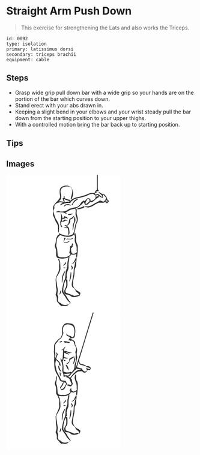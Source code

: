 # Straight Arm Push Down
> This exercise for strengthening the Lats and also works the Triceps.

``` 
id: 0092 
type: isolation 
primary: latissimus dorsi 
secondary: triceps brachii 
equipment: cable 
``` 

## Steps

 - Grasp wide grip pull down bar with a wide grip so your hands are on the portion of the bar which curves down.
 - Stand erect with your abs drawn in.
 - Keeping a slight bend in your elbows and your wrist steady pull the bar down from the starting position to your upper thighs.
 - With a controlled motion bring the bar back up to starting position.

## Tips


## Images

<svg width="229pt" height="275pt" viewBox="0 0 229 275" xmlns="http://www.w3.org/2000/svg"><g fill="#FFF"><path d="M0 0h181.21c-.01 9.98.02 19.97-.02 29.95-2.15.91-3.91 2.31-3.73 4.87l-2.44 1.48c-3.85-.17-7.89-.1-11.43 1.62-8.04 3.77-16.73 5.88-25.41 7.57-2.3.51-4.25 1.89-6.25 3.05-.44-.49-.88-.97-1.32-1.45 4.55-6.93 3.1-16.64-1.73-23.03-5.63-3.62-13.89-3.83-19.08.77-1.57 1.27-2.94 3.02-2.9 5.14-.7 4.76.1 9.49.67 14.2-2.66 7.27-10.09 11.05-13.33 17.93-1.16 3.2-.41 6.63-.61 9.94.11 3.31-1.14 6.76.26 9.95 1.13 2.73 2.53 5.36 3.49 8.16 1.41 4.22 4.72 7.56 5.81 11.91.41 4.54.07 9.15.66 13.69 1.6-1.91 1.31-4.5 1.44-6.81 0-4.2.59-8.64-1.45-12.51-1.55-4.33-5.14-7.56-6.41-12.01-1.22-3.4-2.1-6.92-2.93-10.43-.86-2.48.79-4.74 1.63-6.96-.09-1.68-.2-3.37-.31-5.05 3.19-6.23 10.98-8.68 17.42-6.36-1.59.91-3.19 1.78-4.8 2.66-.08.54-.25 1.64-.34 2.19 3.08-1.36 6.13-2.86 9.4-3.73 3.5-.71 7.1-.44 10.65-.54.14-.61.43-1.83.58-2.44 3.6-2.36 6.72-5.95 11.22-6.52 5.76-.74 11.24-2.72 16.85-4.15 4.89-1.31 8.96-5 14.21-5.1 2.85-.75 5.15 1.26 6.77 3.33.93-.12 1.86-.26 2.79-.42 1.26-.29 2.53-.53 3.82-.74-1.15 1.32-2.32 2.62-3.49 3.91-.71-.63-1.41-1.26-2.11-1.89-.38 1.77-.27 3.77-1.37 5.32-1.79 3.1-5.73 3.44-8.56 5.19-.45-1.68-.75-3.42-1.6-4.95-1.29-.98-3.09-.84-4.59-1.31-2.22 1.9-4.3 3.95-6.19 6.17-.32-.41-.95-1.23-1.26-1.64-2.16 1.52-4.83 2.67-6.11 5.13-2.09 3.48-4.65 7.64-9.08 8.15-3.99.71-7.82 2.05-11.76 2.95-3.97.64-6.51 4.36-10.44 5.12-3.99.64-8.16 1.65-12.12.36-2.51-.99-4.73.85-6.88 1.86 4.03-.02 8.06.23 12.09.14 3.87-.18 6.81 3.27 10.72 2.94-1.19-.8-2.39-1.58-3.6-2.33 3.62-1.52 6.92-3.66 10.28-5.66 3.02-.95 6.18-1.37 9.24-2.16 2.47 4.27-.28 9.04 1.19 13.48.98 3.27 2.53 6.54 1.96 10.06-.11 3.66-2.67 6.61-3.22 10.16-1.08 5.7-1.24 11.89-4.49 16.9-4.35 3.81-10.55 3.36-15.93 3.11-4.05-1.38-8.16-2.67-11.92-4.75-.1 1.03.2 2.03.38 3.03-1.19.38-2.57.6-3.14 1.87-2.18 3.5-3.47 7.56-3.49 11.69-.04 3.12-1.54 5.96-1.99 9.01.54 3.75 3.07 7.06 2.75 10.97.23 4.47-1.63 10.73 3.36 13.26 7.03 1.48 15.11 2.01 21.46-1.95-.51 2.49-1.05 4.98-1.75 7.43-1.76 5.35.35 11.3-2.35 16.45-3.34 7.04-.9 15.2-4.14 22.27-3.18 7.17-4.15 15.02-5.17 22.73 1.51 3.79 4.13 6.89 6.49 10.15 2.42 4.48 5.16 8.96 9.44 11.92-.33 1.06-.66 2.12-.99 3.19.89-.81 1.78-1.61 2.67-2.41-2.46-4.29-5.79-8.04-7.99-12.51-1.9-4.02-6.25-6.79-6.77-11.44-.11-7.63 1.23-15.36 4.82-22.15.77 3.66 1.32 7.41.92 11.16-.14 5.29-5.42 9.3-3.76 14.85.69 3.37 4.4 3.41 7.13 3.6 3.97.21 6.35 4.2 10.19 4.83 4.8.33 9.37-1.4 13.67-3.3.43-1.66.84-3.33 1.26-4.98-3.51-3.8-9.15-4.93-12.07-9.35-1.4-2.37-3.11-4.83-3.05-7.69-.17-8.18 3.31-15.93 3.25-24.11.06-2.01.04-4.03.37-6.01.73-2.77 3.03-5.03 2.88-8.02-.16-4.6.56-9.15 1.02-13.7-.49-.67-.99-1.35-1.49-2.01-1.63 3.92-3.21 7.95-6.01 11.22-.82.2-2.44.6-3.26.8 1.24.12 2.5.32 3.75.13 2.34-1.8 3.91-4.36 5.68-6.68-1.25 3-2.38 6.07-2.57 9.35-.25 3.39-2.01 6.49-1.95 9.92-.05 6.18-.98 12.31-2.39 18.31-.53 5.03-2.73 10.27-.82 15.25 2.9 2.97 6.81 5.3 7.63 9.75 2.67 1.92 5.57 3.77 6.94 6.91-3.39.28-6.7 1.09-10.03 1.7-5.2-1.78-10.25-3.99-15.46-5.75-2.48-.69-2.62-3.82-2.23-5.89 1.05-2.81 3.33-5.11 3.72-8.17.47-3.96.03-7.94-.05-11.91-1.08-.88-2.17-1.75-3.26-2.61.96-.14 1.92-.26 2.89-.38-.38-2.6-1.17-5.18-1.1-7.83.49-3.37 1.61-6.6 2.93-9.73 1.55-3.37.63-7.13.84-10.68-.22-5.29 2.12-10.28 1.59-15.58 1.56-1.45 3.05-2.96 4.46-4.56 3.12 1.43 6.46.33 9.49-.78-.2 2.8-.53 5.74.99 8.26 1.88-7.89 2.07-16.09 1.89-24.17.11-1.99-1-3.68-1.91-5.34-.93-2.83-1.91-5.75-1.53-8.78.52-3.92-.58-7.73-1.24-11.55-.63.42-1.89 1.27-2.52 1.69 1.49-5.99 2.89-12 3.98-18.08.62-3.45 3.15-6.32 3.16-9.92.43-3.29-.32-6.55-1.43-9.63-1.37-3.54-.36-7.36-.53-11.03-.72-.8-1.43-1.61-2.15-2.41 6.58-2.42 11.76-7.38 16.22-12.63.79 1.81 1.72 3.54 2.74 5.22 1.65-.09 3.33.01 4.94-.39 1.86-1.33 3.16-3.28 5.01-4.63 1.25-.07 2.51-.08 3.77-.02 5.01-2.64 7.93-8.24 13.49-9.83.04-.66.11-1.99.15-2.66 2.44 1.98 5.13 4.09 8.5 3.45-.25-2.23-.58-4.46-.86-6.69 2.89 1.72 4.83 4.49 6.98 6.99-.49 3.3-2.54 5.87-5.2 7.77-2.28-.97-4.59-1.86-6.94-2.62-4.14 2.82-8.94 4.49-13.08 7.34-3.62 2.52-7.72 4.48-12.21 4.66-1.62-.13-3.39-.6-4.92.17 1.05 1.78 4.11 1.34 5.94 2.22 2.95-.68 5.97-1.27 8.68-2.68 4.18-1.96 7.61-5.29 12.02-6.78 4.33-1.55 9.49 1.68 13.17-1.94 1.42.93 2.85 1.85 4.29 2.76 1.29-1.24 2.63-2.46 3.66-3.94-.3-1.85-2.05-2.82-3.3-4-.15-3.55-2.62-6.26-4.78-8.84-1.11-1.52-3.15-1.51-4.78-2.02-2.66-.52-4.58-2.59-6.88-3.83-.14.23-.43.7-.57.94 2.03 3.14 7.27 4.43 7.18 8.72-2.85.19-4.29-2.75-6.36-4.18-1.93-2.03-4.86-.77-7.05 0-.55-1.04-1.1-2.08-1.64-3.12 1.33-.5 2.66-.99 3.98-1.48-.32-.81-.64-1.61-.96-2.42 1.41-.04 2.81-.1 4.22-.18 2.41-.08-1.62-2.85-1.09-4.28-.26-9.36 0-18.74-.09-28.11H229v275H0V0m136.16 51.22c-2.57 2.5-3.77 6-5.93 8.82.65.17 1.31.33 1.97.5 1.74-5.96 7.14-9.15 11.89-12.45-2.88.23-5.61 1.45-7.93 3.13m-21.38 12.42c1.73-1.05 3.32-2.32 5.11-3.27 3.06-.34 6.07.34 9 1.11-1.4-3.52-5.72-3.07-8.8-2.83-2.68.27-4.39 2.68-5.31 4.99m25.68 4.64c4.12.94 8.28-.34 12.12-1.76 1.51-.65 3.8-1.37 3.43-3.45l-.25-.74c-4.89 2.55-10.34 3.6-15.3 5.95m-32.42 7.59c.41 1.02.86 2.03 1.34 3.02.31 3.72.2 7.47-.25 11.18-2.52 4.52-1.71 9.95.84 14.26.55-.06 1.1-.11 1.65-.16-1.1-2.67-2.17-5.35-3.2-8.04.84-.86 1.68-1.73 2.5-2.62 1.53-.02 3.07-.06 4.61-.1.67-.7 1.34-1.41 2.01-2.11 1.88.84 3.83.27 5.52-.68-.93.04-1.85.09-2.77.15-1.13-.57-2.26-1.14-3.39-1.68-1.48 1.74-3.58 2.64-5.57 3.63.14-1.59.27-3.18.4-4.76 2.38-.23 5.07-.14 6.64-2.28 1.61.76 3.32 1.25 5.07 1.59-1.31-2.96-4.77-3.76-7.45-5-.15 2.17-1.33 3.86-3.6 3.97-.96-3.63-1.27-7.8-4.35-10.37m15.15 2.55c.17.45.5 1.34.66 1.79 3.2.26 6.85-.06 8.65-3.14-3.11.45-6.1 1.7-9.31 1.35m6.67 7.72c-1.69.93-3.94 1.77-4.37 3.9-.7 3.45-.25 7.94-3.99 9.8 0 .34-.01 1.02-.02 1.36-1.28-.32-2.57-.65-3.85-1-.45.27-.9.53-1.35.8 2.2.73 4.26 1.89 4.64 4.41-2.03-.47-4.04-1.03-6.11-1.3 2.1 1.73 4.81 3.1 7.51 1.78 1.96 4.71 2.43 9.87.93 14.76 1.37-1.17 2.34-2.69 3.22-4.24-.4-3.29-.59-6.61-1.24-9.87-.86-1.97-2.79-3.25-4.18-4.83 4.84-1.93 7.72-7.15 6.55-12.27 3.66-1.19 7.91-3.9 7.97-8.16-1.93 1.6-3.35 3.83-5.71 4.86m5.93 4.72c.25 3.66-2.76 6.54-2.74 10.14-.17 3.35-.98 6.7-.37 10.06 1.43-2.78 1.39-6.02 2.22-8.98-1.03-4.43 3.76-7.8 3.25-12.29-.28-2.08-.67-4.15-.86-6.25-2.41 1.79-1.71 4.78-1.5 7.32m-31.64 77.26c-1.21 1.3.36 2.84.71 4.19 2.1 3.6.47 7.79.8 11.68 1.47 9.4-7.02 16.81-7.04 26.05.19 2.99.3 5.98.33 8.98-.03 4.69 2.03 9.23 1.14 13.93-.2 2.42-1.2 4.66-1.54 7.05.66 1.68 1.83 3.13 2.3 4.88.18 2.67-.05 5.37.38 8.03 3.31 3.15 5.42 7.72 9.75 9.66.4-.21 1.2-.61 1.59-.82 4.26 1.05 10.25 1.01 12.37-3.6-4.39 2.43-9.67 2.51-14.15.3-1.37-2.91-5.23-2.8-6.9-5.4-2.95-4.09 1.92-9.47-1.89-13.29.47-4.59 1.36-9.23.37-13.83-1.28-4.87-1.24-9.95-2.4-14.85-1.38-7.48 5.47-12.51 7.23-19.21 1.96-4.43.58-9.24.64-13.86.03-3.48-1.18-6.83-2.56-9.96-.29.02-.85.05-1.13.07m14.83 5.89c-1.43 3.1-4.32 5.1-6.03 7.99 2.73-1.66 7.82-4.11 6.03-7.99m10.92 6.83c-.54 1.81.47 3.51.95 5.22-.29 1.44-.55 2.89-.78 4.34.79-.99 1.61-1.98 2.24-3.09 1.67-2.3-.79-4.9-2.41-6.47m-15.43 3.95c-.81 3.34 3.05 1.58 4.63.69-1.55-.23-3.08-.53-4.63-.69m-3.2 31.68c1.41-4.33 1.32-8.93 2.21-13.35 1.29-4.11 3.59-7.83 4.61-12.03-6.28 6.67-8.11 16.54-6.82 25.38m17.3-21.46c-.76 6.15-1.1 12.42-3.31 18.28 4.37-4.53 4.57-11.48 4.41-17.41.46-.68-1.23-2.29-1.1-.87m-20.54 36.96c-.7 2.49-1.37 4.99-1.9 7.53 2.92-1.83 2.92-5.55 4.04-8.46-.54.24-1.61.7-2.14.93z"/><path d="M108.35 32.08c.6-4.75 5.02-8.41 9.68-8.77 2.99-.27 6.06-.49 9.01.16 2.93 1.68 4.57 5.25 4.53 8.55.48 5.58-2.03 10.74-2.99 16.12.65.13 1.97.4 2.62.53-.84.81-2.54 2.43-3.39 3.24l-1.2-2.31c-3.58-.5-7.25-1.22-10.19-3.47-.02-1.15-.04-2.3-.07-3.44l-1.61-.36c.03.88.07 2.66.1 3.54-.56.19-1.69.56-2.25.74.73 2.74 1.44 5.48 2.38 8.15-2.84-2.11-6.32-2.33-9.73-2.02 2.05-2.17 4.66-4.33 4.28-7.65 1.2-4.47-1.86-8.56-1.17-13.01z"/><path d="M116.46 52.03c-.32-1.18-2.47-2.97-.86-3.92 3.34 2.8 8.05 2.32 11.49 4.87-3.56.64-7.19.88-10.71 1.78l.08-2.73zM162.24 48.08c.76.02 2.27.08 3.03.1.59 1.65 1.93 3.86.22 5.31-2.01 1.87-3.87 4.27-6.73 4.79-1.7-3.86 2.31-6.79 3.48-10.2zM197.64 52c.86-.39 2.57-1.17 3.43-1.56 1.06.93 1.37 2.05.93 3.34-1.5-.48-2.93-1.14-4.36-1.78zM129.04 122.95c2.92-.62 5.02-2.84 7.21-4.69-.26 1.65.15 3.24.9 4.7-.11 3.99-1.21 8.08.2 11.97 1.08 2.95 2.44 5.82 2.93 8.95.74 3.45-.04 6.99.61 10.45-2.09 2.8-5.59 4.1-8.98 3.01-2.73-2.76-2.47-6.95-2.65-10.53 1.68-1.26 3.04-2.87 4.3-4.54-.65.12-1.95.37-2.6.5 2.49-1.13 3.35-4.82.54-6.13-.34 1.53-.63 3.06-.86 4.6-1.13.68-2.26 1.35-3.41 1.98.93 4.06-.42 7.9-1.26 11.81-.47 1.94 3.39 3 1.85 4.76-3.67 2.86-8.03 5.49-12.9 4.94-4.09-.18-10.06 1.17-12.05-3.61-.79-6.41-.53-13.14-3.24-19.17.66-3.97.86-7.98 1.22-11.98.54-4.18 4-6.92 6.67-9.81 6.69 3.08 14.28 4.49 21.52 2.79m-14.02 2.82c.28.95.58 1.9.87 2.85-.75 1.66-1.45 3.34-1.94 5.1 2.3-2.21 3.61-5.15 4.86-8.03-1.27.03-2.53.05-3.79.08m6.33 1.74c-.77.85-1.54 1.7-2.29 2.56.58-.34 1.74-1.01 2.32-1.35 3.85-.13 7.86.47 11.5-1.12l-.12-1.51c-3.3 2.46-7.59 1.78-11.41 1.42m-1.08 7.1c-2.02.42-4.11.03-6.13.48 2.83 1.73 5.95 1.05 8.85-.02 1.48-.88 2.91-1.86 4.2-3-2.4.57-4.59 1.75-6.92 2.54z"/></g><g fill="#333"><path d="M181.21 0h1.58c.09 9.37-.17 18.75.09 28.11-.53 1.43 3.5 4.2 1.09 4.28-1.41.08-2.81.14-4.22.18.32.81.64 1.61.96 2.42-1.32.49-2.65.98-3.98 1.48.54 1.04 1.09 2.08 1.64 3.12 2.19-.77 5.12-2.03 7.05 0 2.07 1.43 3.51 4.37 6.36 4.18.09-4.29-5.15-5.58-7.18-8.72.14-.24.43-.71.57-.94 2.3 1.24 4.22 3.31 6.88 3.83 1.63.51 3.67.5 4.78 2.02 2.16 2.58 4.63 5.29 4.78 8.84 1.25 1.18 3 2.15 3.3 4-1.03 1.48-2.37 2.7-3.66 3.94-1.44-.91-2.87-1.83-4.29-2.76-3.68 3.62-8.84.39-13.17 1.94-4.41 1.49-7.84 4.82-12.02 6.78-2.71 1.41-5.73 2-8.68 2.68-1.83-.88-4.89-.44-5.94-2.22 1.53-.77 3.3-.3 4.92-.17 4.49-.18 8.59-2.14 12.21-4.66 4.14-2.85 8.94-4.52 13.08-7.34 2.35.76 4.66 1.65 6.94 2.62 2.66-1.9 4.71-4.47 5.2-7.77-2.15-2.5-4.09-5.27-6.98-6.99.28 2.23.61 4.46.86 6.69-3.37.64-6.06-1.47-8.5-3.45-.04.67-.11 2-.15 2.66-5.56 1.59-8.48 7.19-13.49 9.83-1.26-.06-2.52-.05-3.77.02-1.85 1.35-3.15 3.3-5.01 4.63-1.61.4-3.29.3-4.94.39-1.02-1.68-1.95-3.41-2.74-5.22-4.46 5.25-9.64 10.21-16.22 12.63.72.8 1.43 1.61 2.15 2.41.17 3.67-.84 7.49.53 11.03 1.11 3.08 1.86 6.34 1.43 9.63-.01 3.6-2.54 6.47-3.16 9.92-1.09 6.08-2.49 12.09-3.98 18.08.63-.42 1.89-1.27 2.52-1.69.66 3.82 1.76 7.63 1.24 11.55-.38 3.03.6 5.95 1.53 8.78.91 1.66 2.02 3.35 1.91 5.34.18 8.08-.01 16.28-1.89 24.17-1.52-2.52-1.19-5.46-.99-8.26-3.03 1.11-6.37 2.21-9.49.78-1.41 1.6-2.9 3.11-4.46 4.56.53 5.3-1.81 10.29-1.59 15.58-.21 3.55.71 7.31-.84 10.68-1.32 3.13-2.44 6.36-2.93 9.73-.07 2.65.72 5.23 1.1 7.83-.97.12-1.93.24-2.89.38 1.09.86 2.18 1.73 3.26 2.61.08 3.97.52 7.95.05 11.91-.39 3.06-2.67 5.36-3.72 8.17-.39 2.07-.25 5.2 2.23 5.89 5.21 1.76 10.26 3.97 15.46 5.75 3.33-.61 6.64-1.42 10.03-1.7-1.37-3.14-4.27-4.99-6.94-6.91-.82-4.45-4.73-6.78-7.63-9.75-1.91-4.98.29-10.22.82-15.25 1.41-6 2.34-12.13 2.39-18.31-.06-3.43 1.7-6.53 1.95-9.92.19-3.28 1.32-6.35 2.57-9.35-1.77 2.32-3.34 4.88-5.68 6.68-1.25.19-2.51-.01-3.75-.13.82-.2 2.44-.6 3.26-.8 2.8-3.27 4.38-7.3 6.01-11.22.5.66 1 1.34 1.49 2.01-.46 4.55-1.18 9.1-1.02 13.7.15 2.99-2.15 5.25-2.88 8.02-.33 1.98-.31 4-.37 6.01.06 8.18-3.42 15.93-3.25 24.11-.06 2.86 1.65 5.32 3.05 7.69 2.92 4.42 8.56 5.55 12.07 9.35-.42 1.65-.83 3.32-1.26 4.98-4.3 1.9-8.87 3.63-13.67 3.3-3.84-.63-6.22-4.62-10.19-4.83-2.73-.19-6.44-.23-7.13-3.6-1.66-5.55 3.62-9.56 3.76-14.85.4-3.75-.15-7.5-.92-11.16-3.59 6.79-4.93 14.52-4.82 22.15.52 4.65 4.87 7.42 6.77 11.44 2.2 4.47 5.53 8.22 7.99 12.51-.89.8-1.78 1.6-2.67 2.41.33-1.07.66-2.13.99-3.19-4.28-2.96-7.02-7.44-9.44-11.92-2.36-3.26-4.98-6.36-6.49-10.15 1.02-7.71 1.99-15.56 5.17-22.73 3.24-7.07.8-15.23 4.14-22.27 2.7-5.15.59-11.1 2.35-16.45.7-2.45 1.24-4.94 1.75-7.43-6.35 3.96-14.43 3.43-21.46 1.95-4.99-2.53-3.13-8.79-3.36-13.26.32-3.91-2.21-7.22-2.75-10.97.45-3.05 1.95-5.89 1.99-9.01.02-4.13 1.31-8.19 3.49-11.69.57-1.27 1.95-1.49 3.14-1.87-.18-1-.48-2-.38-3.03 3.76 2.08 7.87 3.37 11.92 4.75 5.38.25 11.58.7 15.93-3.11 3.25-5.01 3.41-11.2 4.49-16.9.55-3.55 3.11-6.5 3.22-10.16.57-3.52-.98-6.79-1.96-10.06-1.47-4.44 1.28-9.21-1.19-13.48-3.06.79-6.22 1.21-9.24 2.16-3.36 2-6.66 4.14-10.28 5.66 1.21.75 2.41 1.53 3.6 2.33-3.91.33-6.85-3.12-10.72-2.94-4.03.09-8.06-.16-12.09-.14 2.15-1.01 4.37-2.85 6.88-1.86 3.96 1.29 8.13.28 12.12-.36 3.93-.76 6.47-4.48 10.44-5.12 3.94-.9 7.77-2.24 11.76-2.95 4.43-.51 6.99-4.67 9.08-8.15 1.28-2.46 3.95-3.61 6.11-5.13.31.41.94 1.23 1.26 1.64 1.89-2.22 3.97-4.27 6.19-6.17 1.5.47 3.3.33 4.59 1.31.85 1.53 1.15 3.27 1.6 4.95 2.83-1.75 6.77-2.09 8.56-5.19 1.1-1.55.99-3.55 1.37-5.32.7.63 1.4 1.26 2.11 1.89 1.17-1.29 2.34-2.59 3.49-3.91-1.29.21-2.56.45-3.82.74-.93.16-1.86.3-2.79.42-1.62-2.07-3.92-4.08-6.77-3.33-5.25.1-9.32 3.79-14.21 5.1-5.61 1.43-11.09 3.41-16.85 4.15-4.5.57-7.62 4.16-11.22 6.52-.15.61-.44 1.83-.58 2.44-3.55.1-7.15-.17-10.65.54-3.27.87-6.32 2.37-9.4 3.73.09-.55.26-1.65.34-2.19 1.61-.88 3.21-1.75 4.8-2.66-6.44-2.32-14.23.13-17.42 6.36.11 1.68.22 3.37.31 5.05-.84 2.22-2.49 4.48-1.63 6.96.83 3.51 1.71 7.03 2.93 10.43 1.27 4.45 4.86 7.68 6.41 12.01 2.04 3.87 1.45 8.31 1.45 12.51-.13 2.31.16 4.9-1.44 6.81-.59-4.54-.25-9.15-.66-13.69-1.09-4.35-4.4-7.69-5.81-11.91-.96-2.8-2.36-5.43-3.49-8.16-1.4-3.19-.15-6.64-.26-9.95.2-3.31-.55-6.74.61-9.94 3.24-6.88 10.67-10.66 13.33-17.93-.57-4.71-1.37-9.44-.67-14.2-.04-2.12 1.33-3.87 2.9-5.14 5.19-4.6 13.45-4.39 19.08-.77 4.83 6.39 6.28 16.1 1.73 23.03.44.48.88.96 1.32 1.45 2-1.16 3.95-2.54 6.25-3.05 8.68-1.69 17.37-3.8 25.41-7.57 3.54-1.72 7.58-1.79 11.43-1.62l2.44-1.48c-.18-2.56 1.58-3.96 3.73-4.87.04-9.98.01-19.97.02-29.95m-72.86 32.08c-.69 4.45 2.37 8.54 1.17 13.01.38 3.32-2.23 5.48-4.28 7.65 3.41-.31 6.89-.09 9.73 2.02-.94-2.67-1.65-5.41-2.38-8.15.56-.18 1.69-.55 2.25-.74-.03-.88-.07-2.66-.1-3.54l1.61.36c.03 1.14.05 2.29.07 3.44 2.94 2.25 6.61 2.97 10.19 3.47l1.2 2.31c.85-.81 2.55-2.43 3.39-3.24-.65-.13-1.97-.4-2.62-.53.96-5.38 3.47-10.54 2.99-16.12.04-3.3-1.6-6.87-4.53-8.55-2.95-.65-6.02-.43-9.01-.16-4.66.36-9.08 4.02-9.68 8.77m8.11 19.95l-.08 2.73c3.52-.9 7.15-1.14 10.71-1.78-3.44-2.55-8.15-2.07-11.49-4.87-1.61.95.54 2.74.86 3.92m45.78-3.95c-1.17 3.41-5.18 6.34-3.48 10.2 2.86-.52 4.72-2.92 6.73-4.79 1.71-1.45.37-3.66-.22-5.31-.76-.02-2.27-.08-3.03-.1m35.4 3.92c1.43.64 2.86 1.3 4.36 1.78.44-1.29.13-2.41-.93-3.34-.86.39-2.57 1.17-3.43 1.56m-68.6 70.95c-7.24 1.7-14.83.29-21.52-2.79-2.67 2.89-6.13 5.63-6.67 9.81-.36 4-.56 8.01-1.22 11.98 2.71 6.03 2.45 12.76 3.24 19.17 1.99 4.78 7.96 3.43 12.05 3.61 4.87.55 9.23-2.08 12.9-4.94 1.54-1.76-2.32-2.82-1.85-4.76.84-3.91 2.19-7.75 1.26-11.81 1.15-.63 2.28-1.3 3.41-1.98.23-1.54.52-3.07.86-4.6 2.81 1.31 1.95 5-.54 6.13.65-.13 1.95-.38 2.6-.5-1.26 1.67-2.62 3.28-4.3 4.54.18 3.58-.08 7.77 2.65 10.53 3.39 1.09 6.89-.21 8.98-3.01-.65-3.46.13-7-.61-10.45-.49-3.13-1.85-6-2.93-8.95-1.41-3.89-.31-7.98-.2-11.97-.75-1.46-1.16-3.05-.9-4.7-2.19 1.85-4.29 4.07-7.21 4.69z"/><path d="M136.16 51.22c2.32-1.68 5.05-2.9 7.93-3.13-4.75 3.3-10.15 6.49-11.89 12.45-.66-.17-1.32-.33-1.97-.5 2.16-2.82 3.36-6.32 5.93-8.82zM114.78 63.64c.92-2.31 2.63-4.72 5.31-4.99 3.08-.24 7.4-.69 8.8 2.83-2.93-.77-5.94-1.45-9-1.11-1.79.95-3.38 2.22-5.11 3.27zM140.46 68.28c4.96-2.35 10.41-3.4 15.3-5.95l.25.74c.37 2.08-1.92 2.8-3.43 3.45-3.84 1.42-8 2.7-12.12 1.76zM108.04 75.87c3.08 2.57 3.39 6.74 4.35 10.37 2.27-.11 3.45-1.8 3.6-3.97 2.68 1.24 6.14 2.04 7.45 5-1.75-.34-3.46-.83-5.07-1.59-1.57 2.14-4.26 2.05-6.64 2.28-.13 1.58-.26 3.17-.4 4.76 1.99-.99 4.09-1.89 5.57-3.63 1.13.54 2.26 1.11 3.39 1.68.92-.06 1.84-.11 2.77-.15-1.69.95-3.64 1.52-5.52.68-.67.7-1.34 1.41-2.01 2.11-1.54.04-3.08.08-4.61.1-.82.89-1.66 1.76-2.5 2.62 1.03 2.69 2.1 5.37 3.2 8.04-.55.05-1.1.1-1.65.16-2.55-4.31-3.36-9.74-.84-14.26.45-3.71.56-7.46.25-11.18-.48-.99-.93-2-1.34-3.02zM123.19 78.42c3.21.35 6.2-.9 9.31-1.35-1.8 3.08-5.45 3.4-8.65 3.14-.16-.45-.49-1.34-.66-1.79zM129.86 86.14c2.36-1.03 3.78-3.26 5.71-4.86-.06 4.26-4.31 6.97-7.97 8.16 1.17 5.12-1.71 10.34-6.55 12.27 1.39 1.58 3.32 2.86 4.18 4.83.65 3.26.84 6.58 1.24 9.87-.88 1.55-1.85 3.07-3.22 4.24 1.5-4.89 1.03-10.05-.93-14.76-2.7 1.32-5.41-.05-7.51-1.78 2.07.27 4.08.83 6.11 1.3-.38-2.52-2.44-3.68-4.64-4.41.45-.27.9-.53 1.35-.8 1.28.35 2.57.68 3.85 1 .01-.34.02-1.02.02-1.36 3.74-1.86 3.29-6.35 3.99-9.8.43-2.13 2.68-2.97 4.37-3.9zM135.79 90.86c-.21-2.54-.91-5.53 1.5-7.32.19 2.1.58 4.17.86 6.25.51 4.49-4.28 7.86-3.25 12.29-.83 2.96-.79 6.2-2.22 8.98-.61-3.36.2-6.71.37-10.06-.02-3.6 2.99-6.48 2.74-10.14zM115.02 125.77c1.26-.03 2.52-.05 3.79-.08-1.25 2.88-2.56 5.82-4.86 8.03.49-1.76 1.19-3.44 1.94-5.1-.29-.95-.59-1.9-.87-2.85zM121.35 127.51c3.82.36 8.11 1.04 11.41-1.42l.12 1.51c-3.64 1.59-7.65.99-11.5 1.12-.58.34-1.74 1.01-2.32 1.35.75-.86 1.52-1.71 2.29-2.56zM120.27 134.61c2.33-.79 4.52-1.97 6.92-2.54-1.29 1.14-2.72 2.12-4.2 3-2.9 1.07-6.02 1.75-8.85.02 2.02-.45 4.11-.06 6.13-.48zM104.15 168.12c.28-.02.84-.05 1.13-.07 1.38 3.13 2.59 6.48 2.56 9.96-.06 4.62 1.32 9.43-.64 13.86-1.76 6.7-8.61 11.73-7.23 19.21 1.16 4.9 1.12 9.98 2.4 14.85.99 4.6.1 9.24-.37 13.83 3.81 3.82-1.06 9.2 1.89 13.29 1.67 2.6 5.53 2.49 6.9 5.4 4.48 2.21 9.76 2.13 14.15-.3-2.12 4.61-8.11 4.65-12.37 3.6-.39.21-1.19.61-1.59.82-4.33-1.94-6.44-6.51-9.75-9.66-.43-2.66-.2-5.36-.38-8.03-.47-1.75-1.64-3.2-2.3-4.88.34-2.39 1.34-4.63 1.54-7.05.89-4.7-1.17-9.24-1.14-13.93-.03-3-.14-5.99-.33-8.98.02-9.24 8.51-16.65 7.04-26.05-.33-3.89 1.3-8.08-.8-11.68-.35-1.35-1.92-2.89-.71-4.19zM118.98 174.01c1.79 3.88-3.3 6.33-6.03 7.99 1.71-2.89 4.6-4.89 6.03-7.99zM129.9 180.84c1.62 1.57 4.08 4.17 2.41 6.47-.63 1.11-1.45 2.1-2.24 3.09.23-1.45.49-2.9.78-4.34-.48-1.71-1.49-3.41-.95-5.22zM114.47 184.79c1.55.16 3.08.46 4.63.69-1.58.89-5.44 2.65-4.63-.69z"/><path d="M111.27 216.47c-1.29-8.84.54-18.71 6.82-25.38-1.02 4.2-3.32 7.92-4.61 12.03-.89 4.42-.8 9.02-2.21 13.35zM128.57 195.01c-.13-1.42 1.56.19 1.1.87.16 5.93-.04 12.88-4.41 17.41 2.21-5.86 2.55-12.13 3.31-18.28zM108.03 231.97c.53-.23 1.6-.69 2.14-.93-1.12 2.91-1.12 6.63-4.04 8.46.53-2.54 1.2-5.04 1.9-7.53z"/></g></svg>
<svg width="229pt" height="275pt" viewBox="0 0 229 275" xmlns="http://www.w3.org/2000/svg"><g fill="#FFF"><path d="M0 0h172.74c-9.75 30.56-18.47 61.47-28.4 91.97-2.2 6.05-2.89 12.63-5.83 18.44-.5-7.48 2.65-14.55 3.11-21.97-1.94-4.6-.23-9.47-.15-14.21-.44-3.53-2.18-6.75-3.72-9.91-.21-2.04.02-4.23-.86-6.13-2.12-3.43-6.3-4.52-9.84-5.85 2.99-2.01 8.47-.07 9.52-4.39 1.25-6.82 2.32-14.26-.56-20.81-1.22-3.22-4.52-5.41-7.94-5.47-3.98-.08-8.74-1.62-12.04 1.4-4.26 3.62-5.6 9.68-4.52 15.02.87 3.54-.33 6.96-1.95 10.07-1.39 3.6-5.67 4.5-7.79 7.53-2.57 3.4-6.33 6.55-6.32 11.17.25 5.39-.95 10.81.11 16.15.82 4.97-.47 9.96 0 14.94.47 5.76-.04 11.74 1.92 17.27 1.85 6.72 6.92 11.96 8.9 18.63.84 3.84 5.37 4.53 8.66 4.32-.36.31-1.09.93-1.46 1.25.53.58 1.05 1.17 1.56 1.77.41-.55 1.24-1.66 1.66-2.21 1.1 1.15 2.13 2.36 3.14 3.59-3.3 3.6-4.29 10.8-10.4 10.34.03-.91.08-2.72.11-3.62 1.85-2.26 3.37-4.75 4.89-7.23l-1.5-1.8c-1.62 3.19-3.06 6.61-5.78 9.05.71 1.83 1.54 3.61 2.43 5.36 1.88-.22 4.15.16 5.55-1.44 3.51-2.76 2.72-8.34 6.83-10.49-.98-1.4-2-2.76-3.03-4.12.16-.36.47-1.09.63-1.46-3.19-1-6.56-1.12-9.78-1.94-1.37-1.61-1.71-3.78-2.62-5.64-2.83-6.05-7.28-11.64-7.81-18.53-.18-2.74-1.38-5.3-1.55-8.03.14-2.77.8-5.48 1.5-8.16 2.14 1.8 4.18 3.71 6.2 5.65.04 1.34.09 2.67.15 4.01.5.59 1.01 1.18 1.51 1.77.3-.04.89-.13 1.19-.18-.36-2.73-.35-5.88-2.73-7.75-1.83-2.25-4.9-3.54-6.1-6.21.77-3.2 2.22-6.18 3.34-9.26-1.17-1.53-2.6-2.83-4.37-3.64.71 1.2 1.38 2.43 2.03 3.68-.45 2.78-1.71 5.34-2.54 8.01-.13-.25-.39-.76-.52-1.01.61-4.3.39-8.69-.52-12.92.48-3.64.29-7.31.45-10.96.05-3.84 3.68-5.96 5.53-8.94 1.81-2.88 4.83-4.57 7.18-6.93 1.52-3.07 2.85-6.25 3.97-9.49-1.59-4.16-1.74-9.14.51-13.09 1.9-3.6 6.56-4.5 10.26-3.85 3.52.52 7.53 1.78 9.36 5.08 2.82 6.59 2.43 14.41-.98 20.72-.63-.12-1.88-.37-2.51-.49-1.65-2.68-5.04-2.67-7.64-3.86-1.22-1.02-2.06-2.41-3.06-3.63.23 1.51-.05 3.18.64 4.58 2.33 1.28 4.88 2.06 7.37 2.96-1.53 2.07-2.98 4.2-4.45 6.32.62-.11 1.84-.31 2.46-.42.28.37.84 1.11 1.13 1.48 2.31-.37 5.48-1.06 6.86 1.49 1.75 3.4 2.28 7.32 4.45 10.54 1.85 2.74 1.21 6.19-.23 8.94-1.15 2.08.69 4.3.37 6.49-.34 3.53.09 7.08-.39 10.6.22.46.66 1.39.88 1.85-.75 2.15-1.63 4.25-2.31 6.42-1.06 3.3.01 7.08-1.85 10.16-1.27 2.61-3.24 4.77-5.38 6.7-.26-.4-.77-1.22-1.02-1.62-.29.3-.85.92-1.14 1.22-4.58.61-9.32.77-13.4-1.77.51-6.64.14-13.27-1.45-19.76.97-2.32 1.65-4.76 2.22-7.21 2.76.71 5.82 2.49 8.44.46l-2.92-.76c-1.6-.47-3.21-.87-4.83-1.21-.07-3-.08-5.99.06-8.98 3.02 1.47 6.06 2.88 9.12 4.27l-.85-2.26c-2.22-1.22-4.36-2.59-6.53-3.9.94.2 1.88.4 2.83.6 1.53.96 3.07 1.92 4.76 2.58 2.16-.07 4.19-.96 6.26-1.54-2.57-.34-5.37.14-7.68-1.27-2.27-1.24-5.04-3.04-7.46-1-.33-1.26-.68-2.52-1.06-3.77 1.51-1.75 2.57-3.81 2.85-6.13-2.32 3.01-5.08 5.63-8.14 7.88l3.85-1c-.7 6.96-.25 14.06-1.77 20.92-1.23-1.34-2.48-2.65-3.83-3.87 1 4.98 3.66 9.48 4.32 14.55.31 4.02-.85 8.06-.04 12.05.44 2.41 1.49 4.64 2.46 6.88-.29.47-.87 1.43-1.17 1.91 1.08.5 2.17.99 3.25 1.49 1.23-.58 2.48-1.12 3.74-1.63-.26.51-.78 1.52-1.04 2.03 2.7 1.42 6.44 2.17 7.46 5.48 1.03 2.78 2.2 5.51 3.58 8.13-.41.86-.88 1.68-1.39 2.49-2.87-.85-6.02-2.53-8.44.15 2.76.73 5.43 2.79 8.4 2.37 1.75-1.23 2.82-3.14 3.88-4.94-1.42-2.65-1.84-5.62-1.96-8.59-.54-.46-1.63-1.38-2.18-1.85 2.62-5.89 8.16-9.23 12.74-13.4 2.91-1.74 6.51-1.24 9.76-1.49 1.16 1.01 2.28 2.1 3.61 2.91 2.63.65 5.84-1.2 5.88-4.08-1.15.67-2.25 1.41-3.36 2.15-3.18-.99-5.47-3.55-6.55-6.65-3.47.16-6.68-1.14-9.71-2.69 1.05-3.43 2.12-6.87 2.84-10.39 1.36 2.11 1.9 5.86 4.96 6.12 3.83.47 7.48 1.8 10.93 3.53l-.8.84c2.42.33 4.8.87 7.12 1.61.65.86 1.31 1.72 1.99 2.56 1.53-3.79-2.31-5.31-5.08-6.35-.67.2-2.03.6-2.71.8-2.71-2.32-5.87-4.34-9.54-4.56-4.31.08-5.71-5.57-5.22-8.96 9.63-31.33 18.94-62.77 28.8-94.03H229v275H0V0m106.89 58.06c-.1.44-.31 1.33-.41 1.77 1.97-.14 3.85-.71 5.39-2l-1.44-1c-1.17.43-2.35.84-3.54 1.23m7.31-.39c1.05 1.03 2.14 2.03 3.22 3.03 2.73-1.77 5.92.89 8.97-.08.06-.45.16-1.34.21-1.79-4.2-.02-8.19-2.59-12.4-1.16m13.01 33.84c-3.12 1.69-.55 5.18-1.99 7.8-.5-.55-1.49-1.65-1.98-2.2 2.77 3.19-2.55 3.38-3.43 5.93 4.16-.32 7.26-4.01 6.89-8.16 2.9-1.92 5.85-3.79 8.66-5.85.23 4.75-.61 9.35-2.05 13.86.38-.22 1.14-.65 1.52-.86 2-4.01 3.78-9.3.88-13.32l1.23-.9c-3.6-.16-6.72 2.03-9.73 3.7m-12.54 4.37c.44 1.43 3.22 1.45 3.6-.03-.45-1.53-3.3-1.66-3.6.03m3.71 8.55c1.54 4.03 3.84 7.7 5.84 11.51.21-2.04.27-4.12-.54-6.05-.97-2.44-2.08-5.79-5.3-5.46m-14.48 2.01c-.79 4.87 2.09 9.73 6.09 12.41-1.04-3.12-3.04-5.82-3.89-9-.71-1.08-.27-3.76-2.2-3.41m55.83 4.21c.69 1.78.95 3.69 1.33 5.55.42-.38 1.28-1.13 1.7-1.51 1.86-.38 4.52.8 5.56-1.43-2.17-.61-4.39-.95-6.63-1.09l.9-1.28c-.95-.07-1.91-.16-2.86-.24m-53.2 8.16c.57 2.81-.24 6.41 2.19 8.45-.04-.75-.12-2.24-.17-2.98.28-2.01-.02-4.44-2.02-5.47m30.18 13.14c.42 3.93 2.78 7.28 3.43 11.17.93 3.67.09 7.47.75 11.18-1.92 2.67-4.97 3.61-8.15 3.63l-.1-1.14c-3.18.02-2.51-4.06-3.3-6.17a31.636 31.636 0 0 0-2.86 5.51c.69.98 1.4 1.95 2.12 2.92-3.76 3.2-8.3 6.2-13.48 5.68-4.17-.18-10.41 1.21-12.31-3.76-.7-6.37-.45-13.07-3.2-19.01.59-5.27 1.79-10.69.86-15.96-1 1.86-1.73 3.9-1.52 6.05.42 3.5-1.6 6.57-2.1 9.94.38 3.12 2.43 5.79 2.75 8.93.23 3.34-.12 6.68-.08 10.02.1 2.44 1.96 4.23 3.54 5.9.54 3.87 3.51 7.15 2.85 11.2-.4 3.33-.26 6.68.02 10.02-1.57 7.02-5.93 13.05-7.32 20.13-.01 3.28.4 6.55.33 9.84-.19 5.39 2.28 10.64.99 16.03-.09 2.53-2.37 5.18-.61 7.52 2.46 3.34 1.38 7.62 1.8 11.47 3.66 2.83 5.43 7.73 9.9 9.51.4-.2 1.18-.62 1.57-.82 4.23 1.08 10.2 1 12.33-3.55-4.42 2.37-9.72 2.49-14.21.23-1.36-3.13-5.73-2.78-7.13-5.88-1.67-3 .1-6.34.03-9.5-.64-1.94-2.13-3.8-1.39-5.95 1.2-5.32.39-10.76-.84-15.99.01-5.98-3.24-12.22-.14-17.94 3.09-5.03 6.57-10.22 7.06-16.28-.45-6.88.08-14.22-3.91-20.25 6.61.79 14.14 1.65 19.94-2.33-.33 3.33-1.31 6.52-2.22 9.72-.65 4 .67 8.25-.97 12.12-1.75 4.08-2.97 8.42-2.89 12.9.16 3.89-.56 7.79-1.99 11.41-3.14 7.09-4.29 14.88-5.05 22.55 1.01 3.77 3.59 6.73 6.04 9.64 2.47 4.7 5.15 9.59 9.78 12.51-.34 1.05-.68 2.09-1.01 3.14.83-.68 1.66-1.36 2.49-2.03-.39-1.39-.97-2.71-1.98-3.76-2.89-3.34-4.86-7.3-7.03-11.1-2.21-2.86-5.19-5.54-5.63-9.34.09-7.57 1.15-15.29 4.83-22.02 1.1 4.36 1.49 8.95.6 13.38-.49 2.75-2.5 4.85-3.41 7.44-.35 2.82-.61 6.43 2.22 8.11 2.99.54 6.16.27 8.94 1.72 3.59 4.9 10.05 3.85 15.13 2.55 1.45-.97 2.74-2.51 4.66-1.69.4-1.79.83-3.58 1.24-5.36-1.45-1.64-3.08-3.12-5.14-3.93-5.01-2.24-8.63-6.9-9.95-12.16-.32-7.51 2.44-14.69 3.21-22.09.2-3.31-.09-6.67.57-9.93 1.05-2.32 3-4.42 2.82-7.14-.47-4.61.69-9.14.95-13.73-.49-.68-.99-1.35-1.48-2.02-1.72 3.86-3.03 8.02-6.03 11.12-1.05.35-2.08.7-3.13 1.04 4.73 1.54 6.76-3.69 9.27-6.57-1.19 3-2.51 6-2.49 9.3-.04 3.46-2.34 6.45-1.99 9.94 0 6.04-.91 12.03-2.34 17.89-.42 5.21-2.89 10.52-.84 15.68 1.63 1.99 4.03 3.19 5.63 5.21.95 1.44 1.38 3.16 2.25 4.65 2.45 2.08 5.73 3.47 6.56 6.9-3.37.02-6.7.58-9.85 1.77-3.91-2.15-8.32-2.99-12.28-5.01-2.21-.53-5.42-1-5.52-3.91-1.19-4.36 3.5-7.04 3.78-11.13.41-4.18.13-8.4-.24-12.57l-.81-.57c-.49-.17-1.46-.51-1.95-.69.06-.13.19-.4.26-.54.37-.22 1.12-.66 1.5-.88 1.36-2.67-1.09-5.57-.17-8.33.64-3.62 1.92-7.04 3.41-10.38.87-5.49-.6-11.23 1.08-16.64.91-2.66.81-5.49.61-8.26 1.8-1.25 3.41-2.76 4.56-4.64 2.97 2.04 6.54.39 9.55-.63-.18 2.78-.78 5.79 1 8.21 1.53-4.56 1.13-9.36 1.87-14.03-.32-5.14 1.04-10.68-1.53-15.42l-.66-.14c-1.69-4.47-1.24-9.15-1.29-13.81-2.41 2.39-3.04 5.95-2.56 9.2m-17.85 42.1c-1.28 3.15-4.21 5.06-5.94 7.88 2.73-1.5 7.99-4.09 5.94-7.88m12.01 12.03c-.3 1.4-.58 2.81-.83 4.23 1.16-1.33 2.4-2.7 2.89-4.44-.19-1.74-1.32-3.19-2.24-4.62-2.5.36.17 3.32.18 4.83m-16.3-1.34c-1.07 3.29 2.9 1.73 4.46.79-1.48-.31-2.96-.62-4.46-.79m-3.33 31.71c1.49-4.3 1.32-8.92 2.24-13.33 1.26-4.09 3.62-7.76 4.54-11.96-6.23 6.68-8 16.48-6.78 25.29m17.39-21.76c-.88 6.21-1.03 12.6-3.39 18.51 4.71-4.77 4.69-12.32 4.3-18.58-.23.02-.68.05-.91.07m-20.6 37.29c-.7 2.46-1.35 4.94-1.91 7.43 3.04-1.67 2.92-5.51 3.97-8.4-.52.24-1.55.73-2.06.97z"/><path d="M138.88 114.3c.28-.55.85-1.65 1.13-2.2 2.67.47 5.3 1.13 8 1.43.15.21.45.61.6.81-4.67-.4-9.07 1.6-11.83 5.37-4.29 3.09-6.6 7.95-10.18 11.66l.41-1.98c-.81-.15-2.44-.47-3.25-.63 2.01-1.65 4.05-3.32 5.49-5.53 2.17-3.4 6.26-5.02 7.91-8.83.43-.02 1.29-.07 1.72-.1zM121.09 122.27c2.39-.07 4.78-.32 7.15-.64-1.49 1.63-3.1 3.15-4.8 4.57-2.18-.69-4.46-.67-6.72-.68-.29-1.15-.6-2.3-.92-3.45 1.69.9 3.56 1.15 5.29.2z"/></g><g fill="#333"><path d="M172.74 0h1.77c-9.86 31.26-19.17 62.7-28.8 94.03-.49 3.39.91 9.04 5.22 8.96 3.67.22 6.83 2.24 9.54 4.56.68-.2 2.04-.6 2.71-.8 2.77 1.04 6.61 2.56 5.08 6.35-.68-.84-1.34-1.7-1.99-2.56-2.32-.74-4.7-1.28-7.12-1.61l.8-.84c-3.45-1.73-7.1-3.06-10.93-3.53-3.06-.26-3.6-4.01-4.96-6.12-.72 3.52-1.79 6.96-2.84 10.39 3.03 1.55 6.24 2.85 9.71 2.69 1.08 3.1 3.37 5.66 6.55 6.65 1.11-.74 2.21-1.48 3.36-2.15-.04 2.88-3.25 4.73-5.88 4.08-1.33-.81-2.45-1.9-3.61-2.91-3.25.25-6.85-.25-9.76 1.49-4.58 4.17-10.12 7.51-12.74 13.4.55.47 1.64 1.39 2.18 1.85.12 2.97.54 5.94 1.96 8.59-1.06 1.8-2.13 3.71-3.88 4.94-2.97.42-5.64-1.64-8.4-2.37 2.42-2.68 5.57-1 8.44-.15.51-.81.98-1.63 1.39-2.49-1.38-2.62-2.55-5.35-3.58-8.13-1.02-3.31-4.76-4.06-7.46-5.48.26-.51.78-1.52 1.04-2.03-1.26.51-2.51 1.05-3.74 1.63-1.08-.5-2.17-.99-3.25-1.49.3-.48.88-1.44 1.17-1.91-.97-2.24-2.02-4.47-2.46-6.88-.81-3.99.35-8.03.04-12.05-.66-5.07-3.32-9.57-4.32-14.55 1.35 1.22 2.6 2.53 3.83 3.87 1.52-6.86 1.07-13.96 1.77-20.92l-3.85 1c3.06-2.25 5.82-4.87 8.14-7.88-.28 2.32-1.34 4.38-2.85 6.13.38 1.25.73 2.51 1.06 3.77 2.42-2.04 5.19-.24 7.46 1 2.31 1.41 5.11.93 7.68 1.27-2.07.58-4.1 1.47-6.26 1.54-1.69-.66-3.23-1.62-4.76-2.58-.95-.2-1.89-.4-2.83-.6 2.17 1.31 4.31 2.68 6.53 3.9l.85 2.26c-3.06-1.39-6.1-2.8-9.12-4.27-.14 2.99-.13 5.98-.06 8.98 1.62.34 3.23.74 4.83 1.21l2.92.76c-2.62 2.03-5.68.25-8.44-.46-.57 2.45-1.25 4.89-2.22 7.21 1.59 6.49 1.96 13.12 1.45 19.76 4.08 2.54 8.82 2.38 13.4 1.77.29-.3.85-.92 1.14-1.22.25.4.76 1.22 1.02 1.62 2.14-1.93 4.11-4.09 5.38-6.7 1.86-3.08.79-6.86 1.85-10.16.68-2.17 1.56-4.27 2.31-6.42-.22-.46-.66-1.39-.88-1.85.48-3.52.05-7.07.39-10.6.32-2.19-1.52-4.41-.37-6.49 1.44-2.75 2.08-6.2.23-8.94-2.17-3.22-2.7-7.14-4.45-10.54-1.38-2.55-4.55-1.86-6.86-1.49-.29-.37-.85-1.11-1.13-1.48-.62.11-1.84.31-2.46.42 1.47-2.12 2.92-4.25 4.45-6.32-2.49-.9-5.04-1.68-7.37-2.96-.69-1.4-.41-3.07-.64-4.58 1 1.22 1.84 2.61 3.06 3.63 2.6 1.19 5.99 1.18 7.64 3.86.63.12 1.88.37 2.51.49 3.41-6.31 3.8-14.13.98-20.72-1.83-3.3-5.84-4.56-9.36-5.08-3.7-.65-8.36.25-10.26 3.85-2.25 3.95-2.1 8.93-.51 13.09a81.241 81.241 0 0 1-3.97 9.49c-2.35 2.36-5.37 4.05-7.18 6.93-1.85 2.98-5.48 5.1-5.53 8.94-.16 3.65.03 7.32-.45 10.96.91 4.23 1.13 8.62.52 12.92.13.25.39.76.52 1.01.83-2.67 2.09-5.23 2.54-8.01a76.79 76.79 0 0 0-2.03-3.68c1.77.81 3.2 2.11 4.37 3.64-1.12 3.08-2.57 6.06-3.34 9.26 1.2 2.67 4.27 3.96 6.1 6.21 2.38 1.87 2.37 5.02 2.73 7.75-.3.05-.89.14-1.19.18-.5-.59-1.01-1.18-1.51-1.77-.06-1.34-.11-2.67-.15-4.01-2.02-1.94-4.06-3.85-6.2-5.65-.7 2.68-1.36 5.39-1.5 8.16.17 2.73 1.37 5.29 1.55 8.03.53 6.89 4.98 12.48 7.81 18.53.91 1.86 1.25 4.03 2.62 5.64 3.22.82 6.59.94 9.78 1.94-.16.37-.47 1.1-.63 1.46 1.03 1.36 2.05 2.72 3.03 4.12-4.11 2.15-3.32 7.73-6.83 10.49-1.4 1.6-3.67 1.22-5.55 1.44-.89-1.75-1.72-3.53-2.43-5.36 2.72-2.44 4.16-5.86 5.78-9.05l1.5 1.8c-1.52 2.48-3.04 4.97-4.89 7.23-.03.9-.08 2.71-.11 3.62 6.11.46 7.1-6.74 10.4-10.34-1.01-1.23-2.04-2.44-3.14-3.59-.42.55-1.25 1.66-1.66 2.21-.51-.6-1.03-1.19-1.56-1.77.37-.32 1.1-.94 1.46-1.25-3.29.21-7.82-.48-8.66-4.32-1.98-6.67-7.05-11.91-8.9-18.63-1.96-5.53-1.45-11.51-1.92-17.27-.47-4.98.82-9.97 0-14.94-1.06-5.34.14-10.76-.11-16.15-.01-4.62 3.75-7.77 6.32-11.17 2.12-3.03 6.4-3.93 7.79-7.53 1.62-3.11 2.82-6.53 1.95-10.07-1.08-5.34.26-11.4 4.52-15.02 3.3-3.02 8.06-1.48 12.04-1.4 3.42.06 6.72 2.25 7.94 5.47 2.88 6.55 1.81 13.99.56 20.81-1.05 4.32-6.53 2.38-9.52 4.39 3.54 1.33 7.72 2.42 9.84 5.85.88 1.9.65 4.09.86 6.13 1.54 3.16 3.28 6.38 3.72 9.91-.08 4.74-1.79 9.61.15 14.21-.46 7.42-3.61 14.49-3.11 21.97 2.94-5.81 3.63-12.39 5.83-18.44 9.93-30.5 18.65-61.41 28.4-91.97m-33.86 114.3c-.43.03-1.29.08-1.72.1-1.65 3.81-5.74 5.43-7.91 8.83-1.44 2.21-3.48 3.88-5.49 5.53.81.16 2.44.48 3.25.63l-.41 1.98c3.58-3.71 5.89-8.57 10.18-11.66 2.76-3.77 7.16-5.77 11.83-5.37-.15-.2-.45-.6-.6-.81-2.7-.3-5.33-.96-8-1.43-.28.55-.85 1.65-1.13 2.2m-17.79 7.97c-1.73.95-3.6.7-5.29-.2.32 1.15.63 2.3.92 3.45 2.26.01 4.54-.01 6.72.68 1.7-1.42 3.31-2.94 4.8-4.57-2.37.32-4.76.57-7.15.64z"/><path d="M106.89 58.06c1.19-.39 2.37-.8 3.54-1.23l1.44 1c-1.54 1.29-3.42 1.86-5.39 2 .1-.44.31-1.33.41-1.77zM114.2 57.67c4.21-1.43 8.2 1.14 12.4 1.16-.05.45-.15 1.34-.21 1.79-3.05.97-6.24-1.69-8.97.08-1.08-1-2.17-2-3.22-3.03zM127.21 91.51c3.01-1.67 6.13-3.86 9.73-3.7l-1.23.9c2.9 4.02 1.12 9.31-.88 13.32-.38.21-1.14.64-1.52.86 1.44-4.51 2.28-9.11 2.05-13.86-2.81 2.06-5.76 3.93-8.66 5.85.37 4.15-2.73 7.84-6.89 8.16.88-2.55 6.2-2.74 3.43-5.93.49.55 1.48 1.65 1.98 2.2 1.44-2.62-1.13-6.11 1.99-7.8zM114.67 95.88c.3-1.69 3.15-1.56 3.6-.03-.38 1.48-3.16 1.46-3.6.03zM118.38 104.43c3.22-.33 4.33 3.02 5.3 5.46.81 1.93.75 4.01.54 6.05-2-3.81-4.3-7.48-5.84-11.51zM103.9 106.44c1.93-.35 1.49 2.33 2.2 3.41.85 3.18 2.85 5.88 3.89 9-4-2.68-6.88-7.54-6.09-12.41zM159.73 110.65c.95.08 1.91.17 2.86.24l-.9 1.28c2.24.14 4.46.48 6.63 1.09-1.04 2.23-3.7 1.05-5.56 1.43-.42.38-1.28 1.13-1.7 1.51-.38-1.86-.64-3.77-1.33-5.55zM106.53 118.81c2 1.03 2.3 3.46 2.02 5.47.05.74.13 2.23.17 2.98-2.43-2.04-1.62-5.64-2.19-8.45z"/><path d="M136.71 131.95c-.48-3.25.15-6.81 2.56-9.2.05 4.66-.4 9.34 1.29 13.81l.66.14c2.57 4.74 1.21 10.28 1.53 15.42-.74 4.67-.34 9.47-1.87 14.03-1.78-2.42-1.18-5.43-1-8.21-3.01 1.02-6.58 2.67-9.55.63-1.15 1.88-2.76 3.39-4.56 4.64.2 2.77.3 5.6-.61 8.26-1.68 5.41-.21 11.15-1.08 16.64-1.49 3.34-2.77 6.76-3.41 10.38-.92 2.76 1.53 5.66.17 8.33-.38.22-1.13.66-1.5.88-.07.14-.2.41-.26.54.49.18 1.46.52 1.95.69l.81.57c.37 4.17.65 8.39.24 12.57-.28 4.09-4.97 6.77-3.78 11.13.1 2.91 3.31 3.38 5.52 3.91 3.96 2.02 8.37 2.86 12.28 5.01 3.15-1.19 6.48-1.75 9.85-1.77-.83-3.43-4.11-4.82-6.56-6.9-.87-1.49-1.3-3.21-2.25-4.65-1.6-2.02-4-3.22-5.63-5.21-2.05-5.16.42-10.47.84-15.68 1.43-5.86 2.34-11.85 2.34-17.89-.35-3.49 1.95-6.48 1.99-9.94-.02-3.3 1.3-6.3 2.49-9.3-2.51 2.88-4.54 8.11-9.27 6.57 1.05-.34 2.08-.69 3.13-1.04 3-3.1 4.31-7.26 6.03-11.12.49.67.99 1.34 1.48 2.02-.26 4.59-1.42 9.12-.95 13.73.18 2.72-1.77 4.82-2.82 7.14-.66 3.26-.37 6.62-.57 9.93-.77 7.4-3.53 14.58-3.21 22.09 1.32 5.26 4.94 9.92 9.95 12.16 2.06.81 3.69 2.29 5.14 3.93-.41 1.78-.84 3.57-1.24 5.36-1.92-.82-3.21.72-4.66 1.69-5.08 1.3-11.54 2.35-15.13-2.55-2.78-1.45-5.95-1.18-8.94-1.72-2.83-1.68-2.57-5.29-2.22-8.11.91-2.59 2.92-4.69 3.41-7.44.89-4.43.5-9.02-.6-13.38-3.68 6.73-4.74 14.45-4.83 22.02.44 3.8 3.42 6.48 5.63 9.34 2.17 3.8 4.14 7.76 7.03 11.1 1.01 1.05 1.59 2.37 1.98 3.76-.83.67-1.66 1.35-2.49 2.03.33-1.05.67-2.09 1.01-3.14-4.63-2.92-7.31-7.81-9.78-12.51-2.45-2.91-5.03-5.87-6.04-9.64.76-7.67 1.91-15.46 5.05-22.55 1.43-3.62 2.15-7.52 1.99-11.41-.08-4.48 1.14-8.82 2.89-12.9 1.64-3.87.32-8.12.97-12.12.91-3.2 1.89-6.39 2.22-9.72-5.8 3.98-13.33 3.12-19.94 2.33 3.99 6.03 3.46 13.37 3.91 20.25-.49 6.06-3.97 11.25-7.06 16.28-3.1 5.72.15 11.96.14 17.94 1.23 5.23 2.04 10.67.84 15.99-.74 2.15.75 4.01 1.39 5.95.07 3.16-1.7 6.5-.03 9.5 1.4 3.1 5.77 2.75 7.13 5.88 4.49 2.26 9.79 2.14 14.21-.23-2.13 4.55-8.1 4.63-12.33 3.55-.39.2-1.17.62-1.57.82-4.47-1.78-6.24-6.68-9.9-9.51-.42-3.85.66-8.13-1.8-11.47-1.76-2.34.52-4.99.61-7.52 1.29-5.39-1.18-10.64-.99-16.03.07-3.29-.34-6.56-.33-9.84 1.39-7.08 5.75-13.11 7.32-20.13-.28-3.34-.42-6.69-.02-10.02.66-4.05-2.31-7.33-2.85-11.2-1.58-1.67-3.44-3.46-3.54-5.9-.04-3.34.31-6.68.08-10.02-.32-3.14-2.37-5.81-2.75-8.93.5-3.37 2.52-6.44 2.1-9.94-.21-2.15.52-4.19 1.52-6.05.93 5.27-.27 10.69-.86 15.96 2.75 5.94 2.5 12.64 3.2 19.01 1.9 4.97 8.14 3.58 12.31 3.76 5.18.52 9.72-2.48 13.48-5.68-.72-.97-1.43-1.94-2.12-2.92.77-1.93 1.73-3.77 2.86-5.51.79 2.11.12 6.19 3.3 6.17l.1 1.14c3.18-.02 6.23-.96 8.15-3.63-.66-3.71.18-7.51-.75-11.18-.65-3.89-3.01-7.24-3.43-11.17z"/><path d="M118.86 174.05c2.05 3.79-3.21 6.38-5.94 7.88 1.73-2.82 4.66-4.73 5.94-7.88zM130.87 186.08c-.01-1.51-2.68-4.47-.18-4.83.92 1.43 2.05 2.88 2.24 4.62-.49 1.74-1.73 3.11-2.89 4.44.25-1.42.53-2.83.83-4.23zM114.57 184.74c1.5.17 2.98.48 4.46.79-1.56.94-5.53 2.5-4.46-.79zM111.24 216.45c-1.22-8.81.55-18.61 6.78-25.29-.92 4.2-3.28 7.87-4.54 11.96-.92 4.41-.75 9.03-2.24 13.33zM128.63 194.69c.23-.02.68-.05.91-.07.39 6.26.41 13.81-4.3 18.58 2.36-5.91 2.51-12.3 3.39-18.51zM108.03 231.98c.51-.24 1.54-.73 2.06-.97-1.05 2.89-.93 6.73-3.97 8.4.56-2.49 1.21-4.97 1.91-7.43z"/></g></svg>
